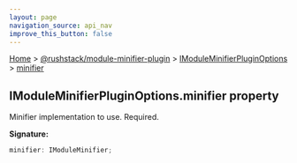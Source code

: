 ```yaml
---
layout: page
navigation_source: api_nav
improve_this_button: false
---
```



[Home](./index.md) &gt; [@rushstack/module-minifier-plugin](./module-minifier-plugin.md) &gt; [IModuleMinifierPluginOptions](./module-minifier-plugin.imoduleminifierpluginoptions.md) &gt; [minifier](./module-minifier-plugin.imoduleminifierpluginoptions.minifier.md)

## IModuleMinifierPluginOptions.minifier property

Minifier implementation to use. Required.

<b>Signature:</b>

```typescript
minifier: IModuleMinifier;
```
